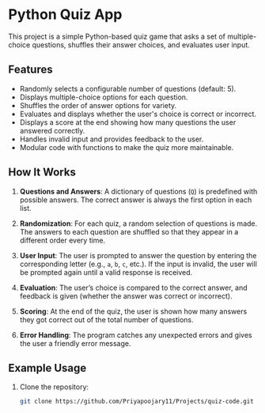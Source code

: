 # Python Quiz App

This project is a simple Python-based quiz game that asks a set of multiple-choice questions, shuffles their answer choices, and evaluates user input.

## Features
- Randomly selects a configurable number of questions (default: 5).
- Displays multiple-choice options for each question.
- Shuffles the order of answer options for variety.
- Evaluates and displays whether the user's choice is correct or incorrect.
- Displays a score at the end showing how many questions the user answered correctly.
- Handles invalid input and provides feedback to the user.
- Modular code with functions to make the quiz more maintainable.

## How It Works
1. **Questions and Answers**: A dictionary of questions (`Q`) is predefined with possible answers. The correct answer is always the first option in each list.
   
2. **Randomization**: For each quiz, a random selection of questions is made. The answers to each question are shuffled so that they appear in a different order every time.

3. **User Input**: The user is prompted to answer the question by entering the corresponding letter (e.g., `a`, `b`, `c`, etc.). If the input is invalid, the user will be prompted again until a valid response is received.

4. **Evaluation**: The user’s choice is compared to the correct answer, and feedback is given (whether the answer was correct or incorrect).

5. **Scoring**: At the end of the quiz, the user is shown how many answers they got correct out of the total number of questions.

6. **Error Handling**: The program catches any unexpected errors and gives the user a friendly error message.

## Example Usage
1. Clone the repository:
   ```bash
   git clone https://github.com/Priyapoojary11/Projects/quiz-code.git
